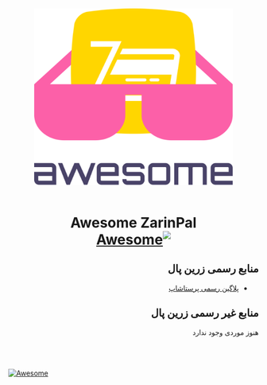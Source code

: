 <p align="center">
  <br>
  <img width="400" src="awesome.svg" alt="Awesome">
  <br>
  <br>
</p>

<h1 dir="rtl" align="center">
  Awesome ZarinPal <br>
  <a href="https://github.com/ZarinPal-Lab/awesome-zarinpal">
    <img src="https://cdn.rawgit.com/sindresorhus/awesome/d7305f38d29fed78fa85652e3a63e154dd8e8829/media/badge.svg" alt="Awesome"/>
  </a>
</h1>


<h2 dir="rtl">
منابع رسمی زرین پال
</h2>

<ul dir='rtl'>
  <li><a href="https://github.com/ZarinPal-Lab/Prestashop">پلاگین رسمی پرستاشاپ</a></li>
</ul>


<h2 dir="rtl">
منابع غیر رسمی زرین پال
</h2>
<p dir='rtl'>
هنوز موردی وجود ندارد
</p>

<br/>
<br/>
<br/>


<a href="https://creativecommons.org/publicdomain/zero/1.0/">
  <img src="https://i.creativecommons.org/p/zero/1.0/88x31.png" alt="Awesome"/>
</a>
